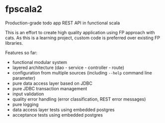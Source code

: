 # fpscala2
Production-grade todo app REST API in functional scala

This is an effort to create high quality application using FP approach with cats.
As this is a learning project, custom code is preferred over existing FP libraries.

Features so far:

- functional modular system
- layered architecture (dao - service - controller - route)
- configuration from multiple sources (including `--help` command line parameter)
- pure data access layer based on JDBC
- pure JDBC transaction management
- input validation
- quality error handling (error classification, REST error messages)
- pure logging
- data access layer tests using embedded postgres
- acceptance tests using embedded postgres
